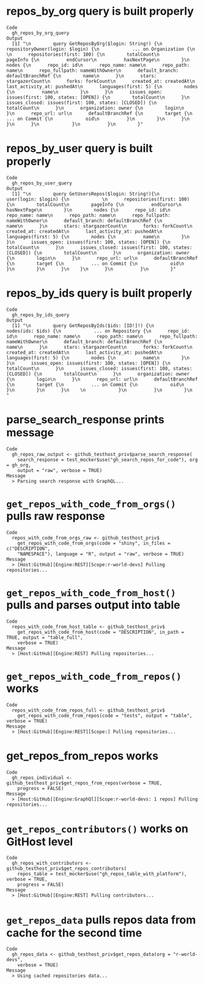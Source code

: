# repos_by_org query is built properly

    Code
      gh_repos_by_org_query
    Output
      [1] "\n        query GetReposByOrg($login: String!) {\n          repositoryOwner(login: $login) {\n            ... on Organization {\n              \n      repositories(first: 100) {\n        totalCount\n        pageInfo {\n          endCursor\n          hasNextPage\n        }\n        nodes {\n      repo_id: id\n      repo_name: name\n      repo_path: name\n      repo_fullpath: nameWithOwner\n      default_branch: defaultBranchRef {\n        name\n      }\n      stars: stargazerCount\n      forks: forkCount\n      created_at: createdAt\n      last_activity_at: pushedAt\n      languages(first: 5) {\n        nodes {\n          name\n        }\n      }\n      issues_open: issues(first: 100, states: [OPEN]) {\n        totalCount\n      }\n      issues_closed: issues(first: 100, states: [CLOSED]) {\n        totalCount\n      }\n      organization: owner {\n        login\n      }\n      repo_url: url\n      defaultBranchRef {\n        target {\n          ... on Commit {\n            oid\n          }\n        }\n      }\n    }\n      }\n            }\n          }\n        }"

# repos_by_user query is built properly

    Code
      gh_repos_by_user_query
    Output
      [1] "\n        query GetUsersRepos($login: String!){\n          user(login: $login) {\n            \n      repositories(first: 100) {\n        totalCount\n        pageInfo {\n          endCursor\n          hasNextPage\n        }\n        nodes {\n      repo_id: id\n      repo_name: name\n      repo_path: name\n      repo_fullpath: nameWithOwner\n      default_branch: defaultBranchRef {\n        name\n      }\n      stars: stargazerCount\n      forks: forkCount\n      created_at: createdAt\n      last_activity_at: pushedAt\n      languages(first: 5) {\n        nodes {\n          name\n        }\n      }\n      issues_open: issues(first: 100, states: [OPEN]) {\n        totalCount\n      }\n      issues_closed: issues(first: 100, states: [CLOSED]) {\n        totalCount\n      }\n      organization: owner {\n        login\n      }\n      repo_url: url\n      defaultBranchRef {\n        target {\n          ... on Commit {\n            oid\n          }\n        }\n      }\n    }\n      }\n          }\n        }"

# repos_by_ids query is built properly

    Code
      gh_repos_by_ids_query
    Output
      [1] "\n        query GetReposByIds($ids: [ID!]!) {\n          nodes(ids: $ids) {\n            ... on Repository {\n      repo_id: id\n      repo_name: name\n      repo_path: name\n      repo_fullpath: nameWithOwner\n      default_branch: defaultBranchRef {\n        name\n      }\n      stars: stargazerCount\n      forks: forkCount\n      created_at: createdAt\n      last_activity_at: pushedAt\n      languages(first: 5) {\n        nodes {\n          name\n        }\n      }\n      issues_open: issues(first: 100, states: [OPEN]) {\n        totalCount\n      }\n      issues_closed: issues(first: 100, states: [CLOSED]) {\n        totalCount\n      }\n      organization: owner {\n        login\n      }\n      repo_url: url\n      defaultBranchRef {\n        target {\n          ... on Commit {\n            oid\n          }\n        }\n      }\n    \n            }\n          }\n        }\n        "

# parse_search_response prints message

    Code
      gh_repos_raw_output <- github_testhost_priv$parse_search_response(
        search_response = test_mocker$use("gh_search_repos_for_code"), org = gh_org,
        output = "raw", verbose = TRUE)
    Message
      > Parsing search response with GraphQL...

# `get_repos_with_code_from_orgs()` pulls raw response

    Code
      repos_with_code_from_orgs_raw <- github_testhost_priv$
        get_repos_with_code_from_orgs(code = "shiny", in_files = c("DESCRIPTION",
        "NAMESPACE"), language = "R", output = "raw", verbose = TRUE)
    Message
      > [Host:GitHub][Engine:REST][Scope:r-world-devs] Pulling repositories...

# `get_repos_with_code_from_host()` pulls and parses output into table

    Code
      repos_with_code_from_host_table <- github_testhost_priv$
        get_repos_with_code_from_host(code = "DESCRIPTION", in_path = TRUE, output = "table_full",
        verbose = TRUE)
    Message
      > [Host:GitHub][Engine:REST] Pulling repositories...

# `get_repos_with_code_from_repos()` works

    Code
      repos_with_code_from_repos_full <- github_testhost_priv$
        get_repos_with_code_from_repos(code = "tests", output = "table", verbose = TRUE)
    Message
      > [Host:GitHub][Engine:REST][Scope:] Pulling repositories...

# get_repos_from_repos works

    Code
      gh_repos_individual <- github_testhost_priv$get_repos_from_repos(verbose = TRUE,
        progress = FALSE)
    Message
      > [Host:GitHub][Engine:GraphQl][Scope:r-world-devs: 1 repos] Pulling repositories...

# `get_repos_contributors()` works on GitHost level

    Code
      gh_repos_with_contributors <- github_testhost_priv$get_repos_contributors(
        repos_table = test_mocker$use("gh_repos_table_with_platform"), verbose = TRUE,
        progress = FALSE)
    Message
      > [Host:GitHub][Engine:REST] Pulling contributors...

# `get_repos_data` pulls repos data from cache for the second time

    Code
      gh_repos_data <- github_testhost_priv$get_repos_data(org = "r-world-devs",
        verbose = TRUE)
    Message
      > Using cached repositories data...

